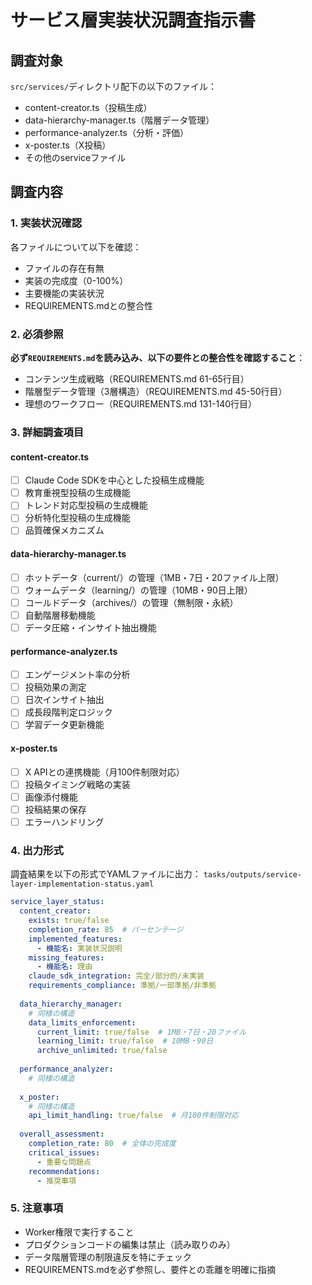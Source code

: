 # サービス層実装状況調査指示書

## 調査対象
`src/services/`ディレクトリ配下の以下のファイル：
- content-creator.ts（投稿生成）
- data-hierarchy-manager.ts（階層データ管理）
- performance-analyzer.ts（分析・評価）
- x-poster.ts（X投稿）
- その他のserviceファイル

## 調査内容

### 1. 実装状況確認
各ファイルについて以下を確認：
- ファイルの存在有無
- 実装の完成度（0-100%）
- 主要機能の実装状況
- REQUIREMENTS.mdとの整合性

### 2. 必須参照
**必ず`REQUIREMENTS.md`を読み込み、以下の要件との整合性を確認すること**：
- コンテンツ生成戦略（REQUIREMENTS.md 61-65行目）
- 階層型データ管理（3層構造）（REQUIREMENTS.md 45-50行目）
- 理想のワークフロー（REQUIREMENTS.md 131-140行目）

### 3. 詳細調査項目

#### content-creator.ts
- [ ] Claude Code SDKを中心とした投稿生成機能
- [ ] 教育重視型投稿の生成機能
- [ ] トレンド対応型投稿の生成機能
- [ ] 分析特化型投稿の生成機能
- [ ] 品質確保メカニズム

#### data-hierarchy-manager.ts
- [ ] ホットデータ（current/）の管理（1MB・7日・20ファイル上限）
- [ ] ウォームデータ（learning/）の管理（10MB・90日上限）
- [ ] コールドデータ（archives/）の管理（無制限・永続）
- [ ] 自動階層移動機能
- [ ] データ圧縮・インサイト抽出機能

#### performance-analyzer.ts
- [ ] エンゲージメント率の分析
- [ ] 投稿効果の測定
- [ ] 日次インサイト抽出
- [ ] 成長段階判定ロジック
- [ ] 学習データ更新機能

#### x-poster.ts
- [ ] X APIとの連携機能（月100件制限対応）
- [ ] 投稿タイミング戦略の実装
- [ ] 画像添付機能
- [ ] 投稿結果の保存
- [ ] エラーハンドリング

### 4. 出力形式
調査結果を以下の形式でYAMLファイルに出力：
`tasks/outputs/service-layer-implementation-status.yaml`

```yaml
service_layer_status:
  content_creator:
    exists: true/false
    completion_rate: 85  # パーセンテージ
    implemented_features:
      - 機能名: 実装状況説明
    missing_features:
      - 機能名: 理由
    claude_sdk_integration: 完全/部分的/未実装
    requirements_compliance: 準拠/一部準拠/非準拠
    
  data_hierarchy_manager:
    # 同様の構造
    data_limits_enforcement:
      current_limit: true/false  # 1MB・7日・20ファイル
      learning_limit: true/false  # 10MB・90日
      archive_unlimited: true/false
    
  performance_analyzer:
    # 同様の構造
    
  x_poster:
    # 同様の構造
    api_limit_handling: true/false  # 月100件制限対応
    
  overall_assessment:
    completion_rate: 80  # 全体の完成度
    critical_issues:
      - 重要な問題点
    recommendations:
      - 推奨事項
```

### 5. 注意事項
- Worker権限で実行すること
- プロダクションコードの編集は禁止（読み取りのみ）
- データ階層管理の制限違反を特にチェック
- REQUIREMENTS.mdを必ず参照し、要件との乖離を明確に指摘